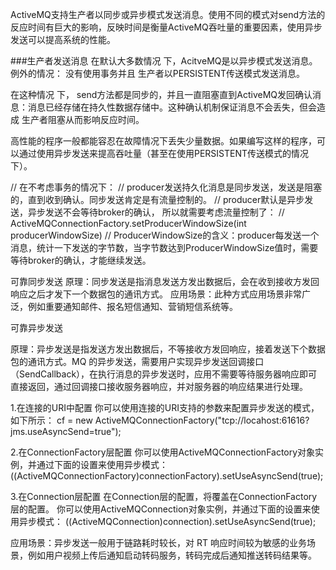 





ActiveMQ支持生产者以同步或异步模式发送消息。使用不同的模式对send方法的反应时间有巨大的影响，反映时间是衡量ActiveMQ吞吐量的重要因素，使用异步发送可以提高系统的性能。

###生产者发送消息 在默认大多数情况 下，AcitveMQ是以异步模式发送消息。
例外的情况： 没有使用事务并且 生产者以PERSISTENT传送模式发送消息。

在这种情况 下， send方法都是同步的，并且一直阻塞直到ActiveMQ发回确认消息：消息已经存储在持久性数据存储中。这种确认机制保证消息不会丢失，但会造成 生产者阻塞从而影响反应时间。

高性能的程序一般都能容忍在故障情况下丢失少量数据。如果编写这样的程序，可以通过使用异步发送来提高吞吐量（甚至在使用PERSISTENT传送模式的情况下）。


// 在不考虑事务的情况下：
// producer发送持久化消息是同步发送，发送是阻塞的，直到收到确认。同步发送肯定是有流量控制的。
// producer默认是异步发送，异步发送不会等待broker的确认， 所以就需要考虑流量控制了：
// ActiveMQConnectionFactory.setProducerWindowSize(int producerWindowSize)
// ProducerWindowSize的含义：producer每发送一个消息，统计一下发送的字节数，当字节数达到ProducerWindowSize值时，需要等待broker的确认，才能继续发送。




可靠同步发送 
原理：同步发送是指消息发送方发出数据后，会在收到接收方发回响应之后才发下一个数据包的通讯方式。 
应用场景：此种方式应用场景非常广泛，例如重要通知邮件、报名短信通知、营销短信系统等。 



可靠异步发送 

原理：异步发送是指发送方发出数据后，不等接收方发回响应，接着发送下个数据包的通讯方式。MQ 的异步发送，需要用户实现异步发送回调接口（SendCallback），在执行消息的异步发送时，应用不需要等待服务器响应即可直接返回，通过回调接口接收服务器响应，并对服务器的响应结果进行处理。 

1.在连接的URI中配置 
你可以使用连接的URI支持的参数来配置异步发送的模式，如下所示： 
cf = new ActiveMQConnectionFactory("tcp://locahost:61616?jms.useAsyncSend=true");  

2.在ConnectionFactory层配置 
你可以使用ActiveMQConnectionFactory对象实例，并通过下面的设置来使用异步模式： 
((ActiveMQConnectionFactory)connectionFactory).setUseAsyncSend(true);  

3.在Connection层配置 
在Connection层的配置，将覆盖在ConnectionFactory层的配置。 
你可以使用ActiveMQConnection对象实例，并通过下面的设置来使用异步模式： 
((ActiveMQConnection)connection).setUseAsyncSend(true);  

应用场景：异步发送一般用于链路耗时较长，对 RT 响应时间较为敏感的业务场景，例如用户视频上传后通知启动转码服务，转码完成后通知推送转码结果等。 







